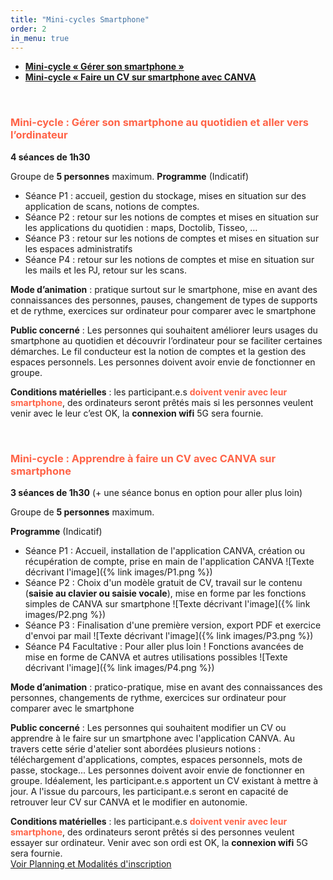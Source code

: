 ```yaml
---
title: "Mini-cycles Smartphone"
order: 2
in_menu: true
---
```

- <span style="color:Tomato"> <b> <a href="#smartphone"> Mini-cycle « Gérer son smartphone » </a></b></span>
- <span style="color:Tomato"> <b> <a href="#cv_canva"> Mini-cycle « Faire un CV sur smartphone avec CANVA</a></b></span>

<div id="smartphone">
 	&nbsp;
</div>

### <span style="color:Tomato"> Mini-cycle : Gérer son smartphone au quotidien et aller vers l’ordinateur</span>

**4 séances de 1h30** 

Groupe de **5 personnes** maximum. 
**Programme** (Indicatif)

- Séance P1 : accueil, gestion du stockage, mises en situation sur des application de scans, notions de comptes. 
- Séance P2 : retour sur les notions de comptes et mises en situation sur les applications du quotidien : maps, Doctolib, Tisseo, …
- Séance P3 : retour sur les notions de comptes et mises en situation sur les espaces administratifs
- Séance P4 : retour sur les notions de comptes et mise en situation sur les mails et les PJ, retour sur les scans.

**Mode d’animation**  : pratique surtout sur le smartphone, mise en avant des connaissances des personnes, pauses, changement de types de supports et de rythme, exercices sur ordinateur pour comparer avec le smartphone

**Public concerné** : Les personnes qui souhaitent améliorer leurs usages du smartphone au quotidien et découvrir l’ordinateur pour se faciliter certaines démarches. Le fil conducteur est la notion de comptes et la gestion des espaces personnels. Les personnes doivent avoir envie de fonctionner en groupe.

**Conditions matérielles** : les participant.e.s <b><span style="color:Tomato">doivent venir avec leur smartphone</span></b>, des ordinateurs seront prêtés mais si les personnes veulent venir avec le leur c’est OK, la **connexion wifi** 5G sera fournie.

<div id="cv_canva">
 	&nbsp;
</div>

### <span style="color:Tomato"> Mini-cycle : Apprendre à faire un CV avec CANVA sur smartphone</span>


**3 séances de 1h30** (+ une séance bonus en option pour aller plus loin)

Groupe de **5 personnes** maximum. 

**Programme** (Indicatif)

- Séance P1 : Accueil, installation de l'application CANVA, création ou récupération de compte, prise en main de l'application CANVA
![Texte décrivant l'image]({% link images/P1.png %})
- Séance P2 : Choix d'un modèle gratuit de CV, travail sur le contenu (<b>saisie au clavier ou saisie vocale</b>), mise en forme par les fonctions simples de CANVA sur smartphone
![Texte décrivant l'image]({% link images/P2.png %})
- Séance P3 : Finalisation d'une première version, export PDF et exercice d'envoi par mail
![Texte décrivant l'image]({% link images/P3.png %})
- Séance P4 Facultative : Pour aller plus loin ! Fonctions avancées de mise en forme de CANVA et autres utilisations possibles
![Texte décrivant l'image]({% link images/P4.png %})



**Mode d’animation**  : pratico-pratique, mise en avant des connaissances des personnes, changements de rythme, exercices sur ordinateur pour comparer avec le smartphone

**Public concerné** : Les personnes qui souhaitent modifier un CV ou apprendre à le faire sur un smartphone avec l'application CANVA. Au travers cette série d'atelier sont abordées plusieurs notions : téléchargement d'applications, comptes, espaces personnels, mots de passe, stockage... Les personnes doivent avoir envie de fonctionner en groupe. 
Idéalement, les participant.e.s apportent un CV existant à mettre à jour. 
A l'issue du parcours, les participant.e.s seront en capacité de retrouver leur CV  sur CANVA et le modifier en autonomie. 

**Conditions matérielles** : les participant.e.s <b><span style="color:Tomato">doivent venir avec leur smartphone</span></b>, des ordinateurs seront prêtés si des personnes veulent essayer sur ordinateur. Venir avec son ordi est OK, la **connexion wifi** 5G sera fournie. 
<br/>
<a href="https://sofi-ucrm.github.io/ucrm-mednum/#inscr_smartphone">Voir Planning et Modalités d'inscription </a> 